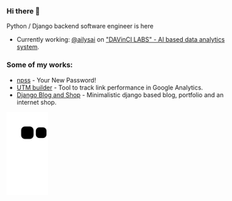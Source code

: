 ### Hi there 👋

Python / Django backend software engineer is here

- Currently working: [@ailysai](https://github.com/ailysai) on ["DAVinCI LABS" - AI based data analytics system](https://davincilabs.ai/).

### Some of my works:
* [npss](https://pypi.org/project/npss/) - Your New Password!
* [UTM builder](https://github.com/almazkun/utm_source_url_builder) - Tool to track link performance in Google Analytics. 
* [Django Blog and Shop](https://akun.dev) - Minimalistic django based blog, portfolio and an internet shop. 

![](https://raw.githubusercontent.com/almazkun/almazkun/main/.github/github-contribution-grid-snake.svg)
